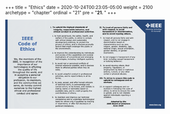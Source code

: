 +++
title = "Ethics"
date = 2020-10-24T00:23:05-05:00
weight = 2100
archetype = "chapter"
ordinal = "21"
pre = "<b>21. </b>"
+++

![IEEE Code of Ethics](slides/ieee-code-of-ethics.png)

